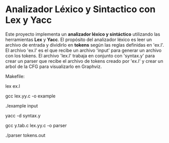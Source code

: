 # Analizador Léxico y Sintactico con Lex y Yacc

Este proyecto implementa un **analizador léxico y sintáctico** utilizando las herramientas **Lex** y **Yacc**. El propósito del analizador léxico es leer un archivo de entrada y dividirlo en **tokens** según las reglas definidas  en 'ex.l'. El archivo 'ex.l' es el que recibe un archivo 'input' para generar un archivo con los tokens. El archivo 'lex.l' trabaja en conjunto con 'syntax.y' para crear un parser que recibe el archivo de tokens creado por 'ex.l' y crear un arbol de la CFG para visualizarlo en Graphviz. 

Makefile:

lex ex.l

gcc lex.yy.c -o example

./example input

yacc -d syntax.y

gcc y.tab.c lex.yy.c -o parser 
 
./parser tokens.out

